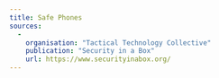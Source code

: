 ```yaml
---
title: Safe Phones
sources:
  -
    organisation: "Tactical Technology Collective"
    publication: "Security in a Box"
    url: https://www.securityinabox.org/
---
```

